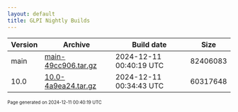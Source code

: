 ```yaml
---
layout: default
title: GLPI Nightly Builds
---
```


Version|Archive|Build date|Size
---|---|---|---
main|[main-49cc906.tar.gz](main-49cc906.tar.gz)|2024-12-11 00:40:19 UTC|82406083
10.0|[10.0-4a9ea24.tar.gz](10.0-4a9ea24.tar.gz)|2024-12-11 00:34:43 UTC|60317648

<font size="1">Page generated on 2024-12-11 00:40:19 UTC</font>
